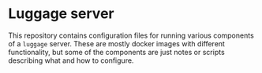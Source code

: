 # Luggage server

This repository contains configuration files for running various components of a `luggage` server. These are mostly docker images with different functionality, but some of the components are just notes or scripts describing what and how to configure.


